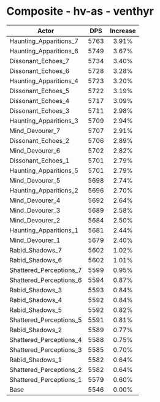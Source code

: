 # Composite - hv-as - venthyr
| Actor | DPS | Increase |
|---|:---:|:---:|
|Haunting_Apparitions_7|5763|3.91%|
|Haunting_Apparitions_6|5749|3.67%|
|Dissonant_Echoes_7|5734|3.40%|
|Dissonant_Echoes_6|5728|3.28%|
|Haunting_Apparitions_4|5723|3.20%|
|Dissonant_Echoes_5|5722|3.19%|
|Dissonant_Echoes_4|5717|3.09%|
|Dissonant_Echoes_3|5711|2.98%|
|Haunting_Apparitions_3|5709|2.94%|
|Mind_Devourer_7|5707|2.91%|
|Dissonant_Echoes_2|5706|2.89%|
|Mind_Devourer_6|5702|2.82%|
|Dissonant_Echoes_1|5701|2.79%|
|Haunting_Apparitions_5|5701|2.79%|
|Mind_Devourer_5|5698|2.74%|
|Haunting_Apparitions_2|5696|2.70%|
|Mind_Devourer_4|5692|2.64%|
|Mind_Devourer_3|5689|2.58%|
|Mind_Devourer_2|5684|2.50%|
|Haunting_Apparitions_1|5681|2.44%|
|Mind_Devourer_1|5679|2.40%|
|Rabid_Shadows_7|5602|1.02%|
|Rabid_Shadows_6|5602|1.01%|
|Shattered_Perceptions_7|5599|0.95%|
|Shattered_Perceptions_6|5594|0.87%|
|Rabid_Shadows_3|5593|0.84%|
|Rabid_Shadows_4|5592|0.84%|
|Rabid_Shadows_5|5592|0.82%|
|Shattered_Perceptions_5|5591|0.81%|
|Rabid_Shadows_2|5589|0.77%|
|Shattered_Perceptions_4|5588|0.75%|
|Shattered_Perceptions_3|5585|0.70%|
|Rabid_Shadows_1|5582|0.64%|
|Shattered_Perceptions_2|5582|0.64%|
|Shattered_Perceptions_1|5579|0.60%|
|Base|5546|0.00%|
